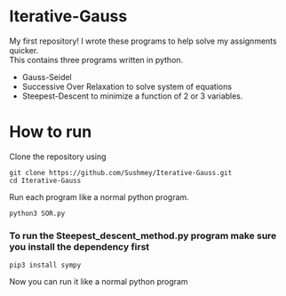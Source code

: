 # Iterative-Gauss
My first repository! I wrote these programs to help solve my assignments quicker.
<br>
This contains three programs written in python. 
<ul>
  <li>Gauss-Seidel
  <li>Successive Over Relaxation to solve system of equations
  <li>Steepest-Descent to minimize a function of 2 or 3 variables.
</ul>  

# How to run
Clone the repository using 

```
git clone https://github.com/Sushmey/Iterative-Gauss.git
cd Iterative-Gauss
```
Run each program like a normal python program.
```
python3 SOR.py
```
<h3> To run the Steepest_descent_method.py program make sure you install the dependency first </h3>

```
pip3 install sympy
```
Now you can run it like a normal python program

